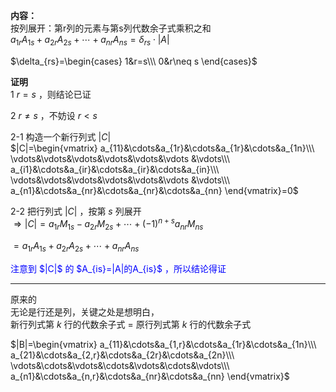 **内容：**    
按列展开：第r列的元素与第s列代数余子式乘积之和    
 $a_{1r}A_{1s}+a_{2r}A_{2s}+\cdots+a_{nr}A_{ns}=\delta_{rs}\cdot|A|$     
    
 $\delta_{rs}=\begin{cases}    
1&r=s\\\     
0&r\neq s    
\end{cases}$     
    
**证明**    
1  $r=s$ ，则结论已证    
    
2  $r\neq s$ ，不妨设 $r<s$     
    
2-1 构造一个新行列式 $|C|$     
 $|C|=\begin{vmatrix}    
a_{11}&\cdots&a_{1r}&\cdots&a_{1r}&\cdots&a_{1n}\\\     
\vdots&\vdots&\vdots&\vdots&\vdots&\vdots    
&\vdots\\\     
a_{i1}&\cdots&a_{ir}&\cdots&a_{ir}&\cdots&a_{in}\\\     
\vdots&\vdots&\vdots&\vdots&\vdots&\vdots    
&\vdots\\\     
a_{n1}&\cdots&a_{nr}&\cdots&a_{nr}&\cdots&a_{nn}    
\end{vmatrix}=0$     
    
2-2 把行列式 $|C|$ ，按第 $s$ 列展开    
 $\Rightarrow|C|=a_{1r}M_{1s}-a_{2r}M_{2s}    
+\cdots+(-1)^{n+s}a_{nr}M_{ns}$     
    
 $=a_{1r}A_{1s}+a_{2r}A_{2s}    
+\cdots+a_{nr}A_{ns}$     
    
<font color=blue>    
注意到 $|C|$ 的 $A_{is}=|A|的A_{is}$ ，所以结论得证    
</font>    
    
---    
原来的    
无论是行还是列，关键之处是想明白，    
新行列式第 $k$ 行的代数余子式 $=$ 原行列式第 $k$ 行的代数余子式    
    
 $|B|=\begin{vmatrix}    
a_{11}&\cdots&a_{1,r}&\cdots&a_{1r}&\cdots&a_{1n}\\\     
a_{21}&\cdots&a_{2,r}&\cdots&a_{2r}&\cdots&a_{2n}\\\     
\vdots&\cdots&\vdots&\cdots&\vdots&\cdots&\vdots\\\     
a_{n1}&\cdots&a_{n,r}&\cdots&a_{nr}&\cdots&a_{nn}    
\end{vmatrix}$     
